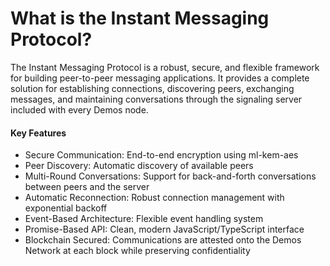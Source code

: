 # What is the Instant Messaging Protocol?

The Instant Messaging Protocol is a robust, secure, and flexible framework for building peer-to-peer messaging applications. It provides a complete solution for establishing connections, discovering peers, exchanging messages, and maintaining conversations through the signaling server included with every Demos node.

#### Key Features

* Secure Communication: End-to-end encryption using ml-kem-aes
* Peer Discovery: Automatic discovery of available peers
* Multi-Round Conversations: Support for back-and-forth conversations between peers and the server
* Automatic Reconnection: Robust connection management with exponential backoff
* Event-Based Architecture: Flexible event handling system
* Promise-Based API: Clean, modern JavaScript/TypeScript interface
* Blockchain Secured: Communications are attested onto the Demos Network at each block while preserving confidentiality
